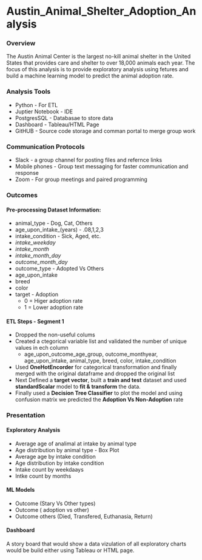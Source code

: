 # Austin_Animal_Shelter_Adoption_Analysis
### Overview

The Austin Animal Center is the largest no-kill animal shelter in the United States that provides care and shelter to over 18,000 animals each year. The focus of this analysis is to provide exploratory analysis using fetures and build a machine learning model to predict the animal adoption rate. 

### Analysis Tools
* Python - For ETL 
* Juptier Notebook - IDE 
* PostgresSQL - Databasae to store data
* Dashboard - Tableau/HTML Page
* GitHUB - Source code storage and comman portal to merge group work

### Communication Protocols
* Slack - a group channel for posting files and refernce links
* Mobile phones - Group text messaging for faster communication and response
* Zoom - For group meetings and paired programming

### Outcomes

#### Pre-processing Dataset Information:
* animal_type - Dog, Cat, Others
* age_upon_intake_(years) - .08,1,2,3
* intake_condition - Sick, Aged, etc.
* *intake_weekday* 
* *intake_month*
* *intake_month_day*
* *outcome_month_day*
* outcome_type - Adopted Vs Others
* age_upon_intake
* breed 
* color
* target - Adoption
  * 0 = Higer adoption rate
  * 1 = Lower adoption rate

#### ETL Steps - Segment 1
* Dropped the non-useful colums
* Created a ctegorical variable list and validated the number of unique values in ech column
  *  age_upon_outcome_age_group, outcome_monthyear, age_upon_intake, animal_type, breed, color, intake_condition
* Used **OneHotEncorder** for categorical transformation and finally merged with the original dataframe and dropped the original list
* Next Defined a **target vector**, built a **train and test** dataset and used **standardScalar** model to **fit & transform** the data.
* Finally used a **Decision Tree Classifier** to plot the model and using confusion matrix we predicted the **Adoption Vs Non-Adoption** rate


### Presentation
#### Exploratory Analysis
* Average age of analimal at intake by animal type 
* Age distribution by animal type - Box Plot
* Average age by intake condition
* Age distribution by intake condition
* Intake count by weekdaays
* Intke count by months
#### ML Models
* Outcome  (Stary Vs Other types)
* Outcome ( adoption vs other)
* Outcome others (Died, Transfered, Euthanasia, Return)

#### Dashboard
A story board that would show a data vizulation of all exploratory charts would be build either using Tableau or HTML page.
